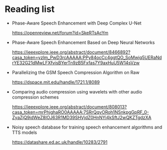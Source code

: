 # Reading list

-   Phase-Aware Speech Enhancement with Deep Complex U-Net 

    https://openreview.net/forum?id=SkeRTsAcYm

-   Phase-Aware Speech Enhancement Based on Deep Neural Networks 

    https://ieeexplore.ieee.org/abstract/document/8466892?casa_token=yzlm_PwD3rcAAAAA:PPy84ocCc4ggtQO_SoMwjq5UERaNdrYE32G21dMwLFXfvisBYerTn9zB5Fxfas7Y9axHuU5W14sVzw
    
-   Parallelizing  the  GSM  Speech  Compression  Algorithm  on  Raw

    https://dspace.mit.edu/handle/1721.1/8089

-   Comparing audio compression using wavelets with other audio compression schemes

    https://ieeexplore.ieee.org/abstract/document/808013?casa_token=mrPhjghaRO0AAAAA:7SRrQqvORoh1NSnkpgGpRF_0-ZyaZjQ9idWeZ8lOJ63R1MD39SHVjdZ0HnNYi4kSftJ2wQKZTgdzXA

-   Noisy speech database for training speech enhancement algorithms and TTS models

    https://datashare.ed.ac.uk/handle/10283/2791